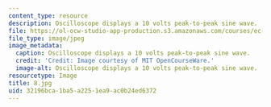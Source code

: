 ```yaml
---
content_type: resource
description: Oscilloscope displays a 10 volts peak-to-peak sine wave.
file: https://ol-ocw-studio-app-production.s3.amazonaws.com/courses/ec-s06-practical-electronics-fall-2004/32196bca1ba5a2251ea9ac0b24ed6372_8.jpg
file_type: image/jpeg
image_metadata:
  caption: Oscilloscope displays a 10 volts peak-to-peak sine wave.
  credit: 'Credit: Image courtesy of MIT OpenCourseWare.'
  image-alt: Oscilloscope displays a 10 volts peak-to-peak sine wave.
resourcetype: Image
title: 8.jpg
uid: 32196bca-1ba5-a225-1ea9-ac0b24ed6372
---
```

